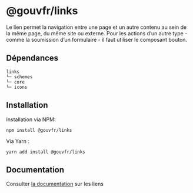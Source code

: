 # @gouvfr/links

Le lien permet la navigation entre une page et un autre contenu au sein de la même page, du même site ou externe.
Pour les actions d’un autre type - comme la soumission d’un formulaire - il faut utiliser le composant bouton.

## Dépendances
```shell
links
└─ schemes
└─ core
└─ icons
```

## Installation
Installation via NPM:
```
npm install @gouvfr/links
```
Via Yarn :
```
yarn add install @gouvfr/links
```

## Documentation

Consulter [la documentation](https://gouvfr.atlassian.net/wiki/spaces/DB/pages/217284725/Liens+-+Links) sur les liens
